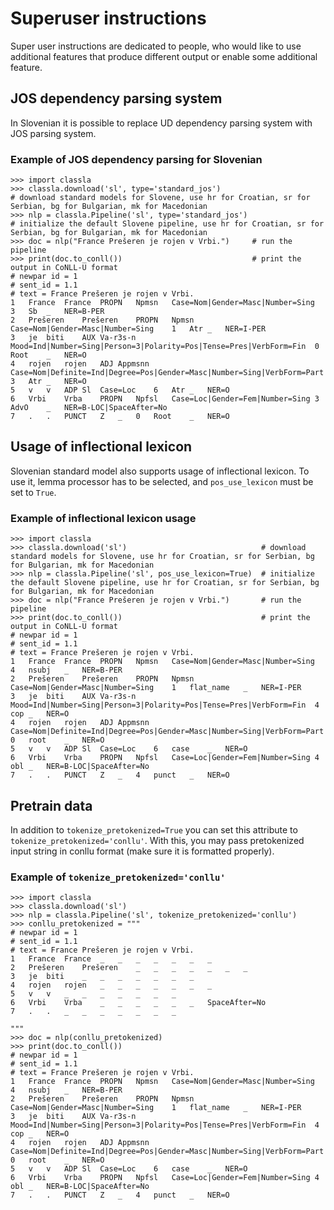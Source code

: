 # Superuser instructions

Super user instructions are dedicated to people, who would like to use additional features that produce different output or enable some additional feature.

## JOS dependency parsing system 

In Slovenian it is possible to replace UD dependency parsing system with JOS parsing system.

### Example of JOS dependency parsing for Slovenian 
```
>>> import classla
>>> classla.download('sl', type='standard_jos')                            # download standard models for Slovene, use hr for Croatian, sr for Serbian, bg for Bulgarian, mk for Macedonian
>>> nlp = classla.Pipeline('sl', type='standard_jos')                      # initialize the default Slovene pipeline, use hr for Croatian, sr for Serbian, bg for Bulgarian, mk for Macedonian
>>> doc = nlp("France Prešeren je rojen v Vrbi.")     # run the pipeline
>>> print(doc.to_conll())                             # print the output in CoNLL-U format
# newpar id = 1
# sent_id = 1.1
# text = France Prešeren je rojen v Vrbi.
1	France	France	PROPN	Npmsn	Case=Nom|Gender=Masc|Number=Sing	3	Sb	_	NER=B-PER
2	Prešeren	Prešeren	PROPN	Npmsn	Case=Nom|Gender=Masc|Number=Sing	1	Atr	_	NER=I-PER
3	je	biti	AUX	Va-r3s-n	Mood=Ind|Number=Sing|Person=3|Polarity=Pos|Tense=Pres|VerbForm=Fin	0	Root	_	NER=O
4	rojen	rojen	ADJ	Appmsnn	Case=Nom|Definite=Ind|Degree=Pos|Gender=Masc|Number=Sing|VerbForm=Part	3	Atr	_	NER=O
5	v	v	ADP	Sl	Case=Loc	6	Atr	_	NER=O
6	Vrbi	Vrba	PROPN	Npfsl	Case=Loc|Gender=Fem|Number=Sing	3	AdvO	_	NER=B-LOC|SpaceAfter=No
7	.	.	PUNCT	Z	_	0	Root	_	NER=O

```

## Usage of inflectional lexicon

Slovenian standard model also supports usage of inflectional lexicon. To use it, lemma processor has to be selected, and `pos_use_lexicon` must be set to `True`.

### Example of inflectional lexicon usage
```
>>> import classla
>>> classla.download('sl')                              # download standard models for Slovene, use hr for Croatian, sr for Serbian, bg for Bulgarian, mk for Macedonian
>>> nlp = classla.Pipeline('sl', pos_use_lexicon=True)  # initialize the default Slovene pipeline, use hr for Croatian, sr for Serbian, bg for Bulgarian, mk for Macedonian
>>> doc = nlp("France Prešeren je rojen v Vrbi.")       # run the pipeline
>>> print(doc.to_conll())                               # print the output in CoNLL-U format
# newpar id = 1
# sent_id = 1.1
# text = France Prešeren je rojen v Vrbi.
1	France	France	PROPN	Npmsn	Case=Nom|Gender=Masc|Number=Sing	4	nsubj	_	NER=B-PER
2	Prešeren	Prešeren	PROPN	Npmsn	Case=Nom|Gender=Masc|Number=Sing	1	flat_name	_	NER=I-PER
3	je	biti	AUX	Va-r3s-n	Mood=Ind|Number=Sing|Person=3|Polarity=Pos|Tense=Pres|VerbForm=Fin	4	cop	_	NER=O
4	rojen	rojen	ADJ	Appmsnn	Case=Nom|Definite=Ind|Degree=Pos|Gender=Masc|Number=Sing|VerbForm=Part	0	root	_	NER=O
5	v	v	ADP	Sl	Case=Loc	6	case	_	NER=O
6	Vrbi	Vrba	PROPN	Npfsl	Case=Loc|Gender=Fem|Number=Sing	4	obl	_	NER=B-LOC|SpaceAfter=No
7	.	.	PUNCT	Z	_	4	punct	_	NER=O

```

## Pretrain data

In addition to ```tokenize_pretokenized=True``` you can set this attribute to ```tokenize_pretokenized='conllu'```. With this, you may pass pretokenized input string in conllu format (make sure it is formatted properly).

### Example of ```tokenize_pretokenized='conllu'```
```
>>> import classla
>>> classla.download('sl')
>>> nlp = classla.Pipeline('sl', tokenize_pretokenized='conllu')
>>> conllu_pretokenized = """
# newpar id = 1
# sent_id = 1.1
# text = France Prešeren je rojen v Vrbi.
1	France	France	_	_	_	_	_	_	_
2	Prešeren	Prešeren	_	_	_	_	_	_	_
3	je	biti	_	_	_	_	_	_	_
4	rojen	rojen	_	_	_	_	_	_	_
5	v	v	_	_	_	_	_	_	_
6	Vrbi	Vrba	_	_	_	_	_	_	SpaceAfter=No
7	.	.	_	_	_	_	_	_	_

"""
>>> doc = nlp(conllu_pretokenized)
>>> print(doc.to_conll())
# newpar id = 1
# sent_id = 1.1
# text = France Prešeren je rojen v Vrbi.
1	France	France	PROPN	Npmsn	Case=Nom|Gender=Masc|Number=Sing	4	nsubj	_	NER=B-PER
2	Prešeren	Prešeren	PROPN	Npmsn	Case=Nom|Gender=Masc|Number=Sing	1	flat_name	_	NER=I-PER
3	je	biti	AUX	Va-r3s-n	Mood=Ind|Number=Sing|Person=3|Polarity=Pos|Tense=Pres|VerbForm=Fin	4	cop	_	NER=O
4	rojen	rojen	ADJ	Appmsnn	Case=Nom|Definite=Ind|Degree=Pos|Gender=Masc|Number=Sing|VerbForm=Part	0	root	_	NER=O
5	v	v	ADP	Sl	Case=Loc	6	case	_	NER=O
6	Vrbi	Vrba	PROPN	Npfsl	Case=Loc|Gender=Fem|Number=Sing	4	obl	_	NER=B-LOC|SpaceAfter=No
7	.	.	PUNCT	Z	_	4	punct	_	NER=O

```
